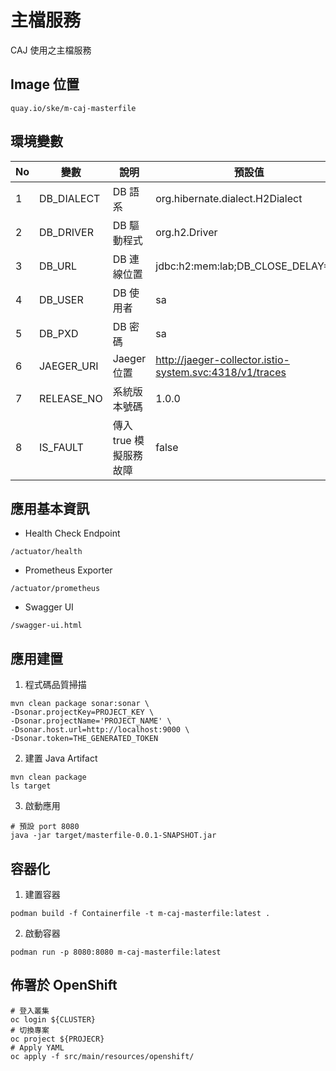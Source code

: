 # 主檔服務
CAJ 使用之主檔服務

## Image 位置
```
quay.io/ske/m-caj-masterfile
```

## 環境變數

| No | 變數 | 說明 | 預設值 |
| -------- | -------- | -------- | -------- |
| 1     | DB_DIALECT     | DB 語系     |org.hibernate.dialect.H2Dialect|
| 2     | DB_DRIVER     | DB 驅動程式     |org.h2.Driver|
| 3     | DB_URL     | DB 連線位置     |jdbc:h2:mem:lab;DB_CLOSE_DELAY=-1|
| 4     | DB_USER     | DB 使用者     |sa|
| 5     | DB_PXD     | DB 密碼     |sa|
| 6     | JAEGER_URI     | Jaeger 位置     |http://jaeger-collector.istio-system.svc:4318/v1/traces|
| 7     | RELEASE_NO     | 系統版本號碼 |1.0.0|
| 8     | IS_FAULT     | 傳入 true 模擬服務故障     |false|

## 應用基本資訊
* Health Check Endpoint
```
/actuator/health
```
* Prometheus Exporter
```
/actuator/prometheus
```

* Swagger UI
```
/swagger-ui.html
```

## 應用建置
1. 程式碼品質掃描
```bash=
mvn clean package sonar:sonar \
-Dsonar.projectKey=PROJECT_KEY \
-Dsonar.projectName='PROJECT_NAME' \ 
-Dsonar.host.url=http://localhost:9000 \ 
-Dsonar.token=THE_GENERATED_TOKEN
```

2. 建置 Java Artifact
```bash=
mvn clean package
ls target
```

3. 啟動應用
```bash=
# 預設 port 8080
java -jar target/masterfile-0.0.1-SNAPSHOT.jar
```


## 容器化
1. 建置容器
```bash=
podman build -f Containerfile -t m-caj-masterfile:latest .
```


2. 啟動容器
```bash=
podman run -p 8080:8080 m-caj-masterfile:latest
```

## 佈署於 OpenShift
```bash=
# 登入叢集
oc login ${CLUSTER}
# 切換專案
oc project ${PROJECR}
# Apply YAML
oc apply -f src/main/resources/openshift/
```